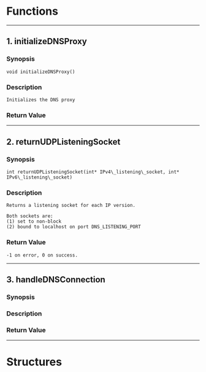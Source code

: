 # Functions

---

## 1. initializeDNSProxy
### Synopsis
	void initializeDNSProxy()

### Description
	Initializes the DNS proxy

### Return Value

---

## 2. returnUDPListeningSocket
### Synopsis
	int returnUDPListeningSocket(int* IPv4\_listening\_socket, int* IPv6\_listening\_socket)

### Description
	Returns a listening socket for each IP version.

	Both sockets are:
	(1) set to non-block
	(2) bound to localhost on port DNS_LISTENING_PORT

### Return Value
	-1 on error, 0 on success.

---

## 3. handleDNSConnection
### Synopsis

### Description

### Return Value

---

# Structures
